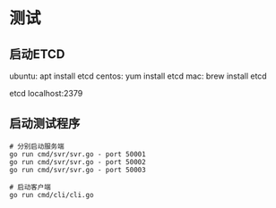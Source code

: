 
# 测试

## 启动ETCD
ubuntu:
apt install etcd
centos:
yum install etcd
mac:
brew install etcd


etcd localhost:2379
## 启动测试程序

    # 分别启动服务端
    go run cmd/svr/svr.go - port 50001
    go run cmd/svr/svr.go - port 50002
    go run cmd/svr/svr.go - port 50003

    # 启动客户端
    go run cmd/cli/cli.go
